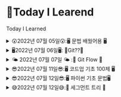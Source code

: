 # 👻Today I Learend
Today I Learned
<details>
<summary>😲2022년 07월 05일😲:🖥 문법 배웠어용 🖥</summary>

## 마크다운 문법 -Heading

- Heading은 문서의 제목이나 소제목으로 사용
  - **#의 개수에 따라 대응되는 수준(Heading level)이 있으며, h1 ~ h6까지 표현 가능**
  - **문서의 구조를 위해 작성되며 글자 크기를 조절하기 위해 사용되어서는 안됨**
    ![177242084-c3fec308-f206-41e7-8a2c-247262557979](https://user-images.githubusercontent.com/59475851/177470702-7fa6e79e-ea85-4c26-8eb2-fb283dd6fdd9.png)



[참조](https://www.markdownguide.org/basic-syntax/#headings)

## 마크다운 문법 -List

- List는 순서가 있는 리스트(ol)와 순서가 없는 리스트(ul)로 구성
  - **순서가 있는 ol 설명**
    ![177243010-36fc8846-bc11-4308-a9c4-ef40a7597d21](https://user-images.githubusercontent.com/59475851/177470745-09c1e6a2-e13e-4211-898c-92b1a4d6ff1d.png)




  - **순서가 없는 ul 설명**
    ![177243014-ba64a4e9-4064-4b2e-ba2f-60676a097e41](https://user-images.githubusercontent.com/59475851/177470769-78edc233-9ae3-4ba9-8e06-0182d065eca2.png)


[참조](https://www.markdownguide.org/basic-syntax/#lists-1)

## 마크다운 문법 -Fenced Code block

- **코드 블록은 backtick 기호 3개를 활용하여 작성(```)**

- **코드 블록에 특정 언어를 명시하면 Syntax Highlighting 적용 가능**

  >일부 환경에서는 적용이 되지 않을 수 있음
  >![177268115-527eb0af-3fe2-4ffb-9b04-b2b8c4bc4b9f](https://user-images.githubusercontent.com/59475851/177470801-910d9be3-c320-431d-ac5a-0219edb57292.png)


  >![177268122-10e918ee-c463-4b9d-b718-fdd8c86670bb](https://user-images.githubusercontent.com/59475851/177470825-eb6c1b08-f29e-4ec7-8433-370bbff98a9e.png)


[참조](https://www.markdownguide.org/extended-syntax/#fenced-code-blocks)

## 마크다운 문법 – Inline Code block

- 코드 블록은 backtick 기호 1개를 인라인에 활용하여 작성(`)
  ![177268736-43bfe8a4-1330-48ca-8603-4c33574db073](https://user-images.githubusercontent.com/59475851/177470887-9b070ff9-ed48-46f0-bb72-540157e02d11.png)


[참조](https://www.markdownguide.org/basic-syntax/#code)

## 마크다운 문법 – Blockquotes (인용문)

- ">"를 통해 인용문을 작성

>![177269109-5986bfe6-796b-4701-b611-3971279413f4](https://user-images.githubusercontent.com/59475851/177470930-1c3a1675-1c72-4e8b-bd41-f34e162b3f4a.png)


[참조](https://www.markdownguide.org/basic-syntax/#blockquotes-1)

## 마크다운 문법 – 이미지

- ![문자열](C:\Users\user\Desktop\san-juan-mountains)을 통해 이미지를 사용 가능
  - 특정 파일들 포함하여 연결 시킬 수도 있음

## 마크다운 문법 – text 강조

- 굵게(bold), 기울임(Italic)을 통해 특정 글자들을 강조

  - **굵게(bold)**
  ![177269753-9c22fdb6-311d-4d88-967e-c89383b4a4d6](https://user-images.githubusercontent.com/59475851/177470965-2a955498-34dc-4066-8de9-e07f8f37ef04.png)




  - **기울임(Italic))**
  ![177269832-ca851855-d05b-4ba5-a964-aec28a72d3c4](https://user-images.githubusercontent.com/59475851/177471001-a6177c0d-cf39-470d-be83-26f3aab09224.png)
</details>

<details>
<summary>🖥2022년 07월 06일🖥: 🤔Git??🤔</summary>

# Interface

인터페이스 : 무언가를 조작하는 전면



### GUI (Graphic User Interface)

: 그래픽으로 유저가 조작한다.

  - `새로 만들기` > `폴더`	

    *이 대상에 이름이 'test1'인 폴더가 이미 있습니다.* 

    

### CLI (Command Line Interface)

: 명령을 줄단위로 조작한다. 

- Windows - CMD, Powershell / MacOS - Terminal

- 명령 프롬프트에서 `$ mkdir 폴더명` 입력

  *mkdir: cannot create directory 'test1': File exists*





# 디렉토리 관리

디렉토리 (directory) : 폴더

$ 뒤에 명령어를 입력하여 사용



### CLI 기초 명령어

- `pwd` (*print working directory*) : 현재 디렉토리 출력
- `cd` `____` (*change directory*) : 디렉토리 이동
  - `폴더명`
  - `.` : 현재 디렉토리
  - `..` : 상위 디렉토리
- `ls` (*list*) : 목록
- `mkdir` `폴더명` (*make directory*) : 디렉토리 생성
- `rm` `파일명` (*remove*) : 파일 제거
- `rm -r` `폴더명` : 디렉토리 제거
  - `-r` : 반복
    - 디렉토리 제거의 경우 디렉토리 안의 모든 파일을 지워야 디렉토리가 제거되므로 -r을 사용함
- `touch` : 0바이트의 빈 파일 생성. 파일의 날짜와 시간을 수정 
- `첫 글자` + `Tab` : 자동완성
- `clear` / `ctrl` + `l` : 전체 삭제





# 버전 관리

버전 (Version) : 컴퓨터 소프트웨어의 특정 상태

버전 관리 : 동일 정보에 대한 여러 버전을 관리하는 것

- 버전 간 차이(diff)와 수정 이유를 메세지로 남길 수 있음 = 커밋 메세지
- 현대 파일들을 안전한 상태로 과거 모습 그대로 복원 가능 (반대의 경우 O)



### 분산 버전 관리 시스템 (DVCS)

- 중앙 집중식 버전 관리 시스템은 중앙에서 버전을 관리하고 파일을 받아서 사용한다
- 분산 버전 관리 시스템은 원격 저장소(Remote Repository)를 통하여 협업하고, 모든 히스토리를 클라이언트들이 공유한다





# Git 

### 개요

분산 버전 관리 시스템으로 코드의 버전을 관리하는 도구 

- 2005년 리눅스 커널을 위한 도구로 리누스 토르발스가 개발

- 컴퓨터 파일의 변경사항을 추적하고 여러 명의 사용자들 간에 해당 파일들의 작업을 조율



### 특징

- Git은 데이터를 파일 시스템의 스냅샷으로 관리하며 크기가 매우 작다
- 파일이 달라지지 않으면 성능을 위해 파일을 새로 저장하지 않는다
- 기존의 델타 기반 버전 관리 시스템과 가장 큰 차이를 가진다



## 기본 흐름 

1. 작업을 하고
2. 변경된 파일을 모아 (add) 
3. 버전으로 남긴다 (commit)



Working Directory → Staging area → Repository

(Untracked)―――→ (Staged) ――→ (Commited)

- Working Directory : 파일의 변경사항이 있는 공간

- Staging Area : 버전으로 기록하기 위한 파일 변경사항의 목록이자 해당 파일들이 모이는 임시 공간

- Repository : 커밋(버전)들이 기록되는 공간



커밋 = SW의 경우 반드시 작동 가능한 상태여야 함

→ 임시저장용으로 사용하지 말 것!



### Working Directory (Untracked)

`$ git init`

: **repository를 생성**하는 명령어

- 디렉토리 내에 **.git** 이라는 숨김 폴더를 생성
- (master) : git으로 관리되고 있는 폴더
- `$ git unit` 을 선언하기 전 반드시 대상 디렉토리 경로 확인



### Staging Area (Staged)

`$ git add <file>`

: working directory 상의 변경 내용을 **staging area에 추가**하는 명령어 

디렉토리 내 요소 전체를 staged 상태로 만들 때에는 파일명 대신 `.` (현재 디렉토리) 사용 가능

- untracked → staged
- modified → staged



### Repository (Commited)

`$ git commit -m '<커밋메세지>'`

: staged 상태의 파일들을 커밋을 통해 **버전으로 기록(=커밋)**하는 명령어

- SHA-1 해시를 사용하여 40자 길이의 체크섬을 생성하고, 이를 통해 고유한 커밋을 표기
- 커밋 메시지는 변경 사항을 알아볼 수 있도록 명확하게 작성



### Status 

`$ git status`

: **현재 상태를 확인**하는 명령어 

- Git 저장소에 있는 **파일의 상태**를 확인하기 위하여 사용

  - Untracked Files

  - Changes not staged for commit

  - Changes to be comitted

  - Nothing to commit, working tree clean

    


##### $ git status 로 확인할 수 있는 파일의 상태 

- Tracked : 이전부터 버전으로 관리되고 있는 파일

  - Unmodified : git status에 나타나지 않음
  - Modified : Changes not staged for commit 
  - Staged : Changes to be commited

- Untracked : 버전으로 관리된 적 없는 파일 (파일을 새로 만든 경우)

  

  - modified : 파일이 수정된 상태 


  (add 명령어를 통하여 Staging Area로)

  - staged : 수정된 파일을 곧 커밋할 것이라고 표시한 상태 


  (commit 명령어를 통해 Repository로)

  - commited : 커밋이 된 상태




### Log

`$ git log` 

: 현재 저장소에 기록된 **커밋**을 조회(=**버전 확인**)

- 다양한 옵션을 통해 로그를 조회할 수 있음

  ​	`$ git log` `-1` : 직전 커밋을 조회 

  ​	`$ git log` `-oneline` : 한 줄로 표시

  ​	`$ git log` `-2 --oneline` : 최근 두 커밋을 한 줄로 표시





# GitHub

**원격 저장소** (Remote Repository) : 네트워크를 활용한 저장소

-  *GitHub, GitLab, Bitbucket*
- Git과 같이 GitHub도 **버전**을 관리한다.



## 기본 흐름

1. 원격 저장소를 만들고 저장소 설정을 한다 `$ git remote add`
2. 로컬 저장소의 버전을 원격 저장소로 보낸다 `$ git push`
3. 원격 저장소의 버전을 로컬 저장소로 가져온다 `$ git pull`



원격 저장소의 주소

https://`github.com`/`GitHubUsername`/`RepositoryName`.git

*[My TIL Repository](https://github.com/soyolee-dev/TIL.git)*



### Remote  

`$ git` `remote` `add origin` ` <url.git>`

- `$ git` : Git에게 명령
- `remote` `add origin` : 원격 저장소를 origin으로 추가
  - 일반적으로 origin으로 사용



`$ git` `remote` `-v` : 원격 저장소 정보 확인

`$ git` `remote` `rm` `<원격 저장소 이름>` : 원격 저장소 삭제



### Push

`$ git push` `<원격 저장소 이름>` `<브랜치 이름>`

- 원격 저장소로 로컬 저장소 변경 사항(commit)을 올림(push)
- 로컬 폴더의 파일/폴더가 아닌 저장소의 **커밋**(버전)이 올라감



#### Push Error

```bash 
! [rejected]			master -> master (fetch first)

error: failed to push some refs to 'url'
```

- 로컬-원격 저장소 간 커밋 이력이 다른 경우 발생
- 원격 저장소의 커밋을 원격 



### Pull

`$ git pull` `<원격 저장소 이름>` `<브랜치 이름>`

- 원격 저장소로부터 변경된 내역을 받아와서 이력을 병합



### Clone

`$ git clone` `<url>`

- 원격 저장소를 복제하여 모든 버전을 가져옴

- 원격 저장소 이름의 폴더로 이동해서 활용

  



## 프로젝트에서의 활용

- **init** : 로컬에서 새로운 프로젝트를 시작

- **push** : 내가 한 로컬 프로젝트 개발 공유

- **pull** : 원격 저장소의 커밋 가져오기

​				*프로젝트 개발 중 다른 사람의 커밋 받아오기*

- **clone** : 원격 저장소를 복제

​				*원격에 있는 프로젝트 시작, 협업 프로젝트, 외부 오픈소스 참여, Git 저장소를 GitHub에서 생성 후 시작...*



## Git 파일 관리 심화

### .gitignore 

- 일반적인 개발 프로젝트에서 버전 관리와 관계 없는 파일이나 디렉토리가 발생

  - [gitignore.io](https://github.com/github/gitignore)에서 개발 언어, 개발 환경(OS, IDE) 등을 설정하여 파일을 생성할 수 있다

- Git 저장소에 **.gitignore 파일을 생성**하여 해당 내용을 관리

  - 특정 파일 : *a.txt* (모든 a.txt) 	

  ​					*test/a.txt* (test 폴더의 a.txt)

  - 특정 디렉토리 : */my_secret*
  - 특정 확장자 : **.exe*
  - 예외 처리 : ***!**b.exe*
  </details>
  
  <details>
  <summary>🌤 2022년 07월 07일 🌤 :🌊 Git Flow 🌊</summary>
  ## 2022년07월07일



```bash
$ git log --oneline
```

> commit 을 몇 개 한지, 간단하게 확인 가능



```bash
$ git checkout `해시값`
```

> 서버 관리 롤백 가능. commit을 했다면 과거 시점으로 돌아가 복구 가능함
>
> `& git log` 로 확인 후 원하는 시점 선택



**📌 주의 : 원격 저장소에서 자체적인 수정 금지!!!**

​	**해결 방법? : 원격 저장소에 있는 파일을 수정하고 싶으면, <u>로컬 저장소에서 파일 수정 -> commit -> (원격저장소로) push</u>**



**⭐️ Code 클론 시 압축(ZIP)과 https copy의 차이?**

: 압축(ZIP)은 최신 버전의 파일/폴더만 가지고 오는 것, https copy는 git 저장소를 가지고 오는 것

```bash
$ git clone '복사한 git https 주소' 

# 주소 예시 : https://github.com/HYUNSIK-JI/TIL.git
```

> https copy로 클론 하는 것이 분산버전관리를 활용하는 방법이다.
>
> 압축(ZIP)은 단지 파일만 내려 받고 싶은 경우임.



**📌 클론 이후 추가 변동 사항이 생겼다면?**

```bash
$ git pull origin master
```

> 이 코드로 원격저장소에서 로컬저장소로 받아오자 !
>
> 당연하지만, commit 후 push는 불가능하다.



### Git Flow

Git을 활용하여 협업하는 흐름으로 branch를 활용하는 전략을 의미합니다.

가장 대표적으로 활용되는 전략은 다음과 같습니다.

![Git Flow](220707.assets/Git Flow-16571857113662.PNG)



|      branch      |                          주요 특징                           |               예시                |
| :--------------: | :----------------------------------------------------------: | :-------------------------------: |
|   master(main)   |                   *배포 가능한 상태의 코드                   |    LOL 클라이언트 라이브 버전     |
|  develop(main)   | *feature branch로 나누어지거나, 발생된 버그 수정 등 개발 진행 *개발 이후 release branch로 갈라짐 |       다음 패치를 위한 개발       |
| feature branches | 기능별 개발 브랜치 *기능이 반영 되거나 드랍되는 경우 브랜치 삭제 | 개발시 기능별 예) 드래곤 업데이트 |
| release branches | 개발 완료 이후 QA/Test 등을 통해 얻어진 다음 배포 전 minor bug fix 등 반영 |            9.24a,9.24b            |
|     hotfixes     | 긴급 하게 반영 해야 하는 bug fix *release branch는 다음 버전을 위한 것이라면,hotfix branch는 현재버전을  위한것 |       긴급 패치를 위한 작업       |



### Branch basic **commands**

**1.브랜치 생성**

```bash
(master) $git branch {branch name}
```



**2.브랜치 이동**

```bash
(master) $git checkout {branch name}
```

**3.브랜치 생성 및 이동**

```bash
(master) $git checkout -b {branch name}
```

**4.브랜치 목록**

```bash
(master) $git branch
```

**5.브랜치 삭제**

```bash
(master) $git branch -d {branch name}
```





### Branch merge

*각 branch에서 작업을 한 이후 이력을 합치기 위해서는 일반적으로 merge 명령어를 사용한다.*

*병합을 진행할 때, 만약 서로 다른 이력(commit)에서 동일한 파일을 수정한 경우 충돌이 발생할 수있다*.

*이 경우에는 반드시 직접 수령을 진행 해야 한다.*

*충돌이 발생한 것은 오류가 발생한 것이 아니라 이력이 변경되는 과정에서 반드시 발생할 수있는 것이다.*

### Branch merge -fast-forword ###

**기존 master 브랜치에 변경사항이 없어 단순히 앞으로 이동 **

``` bash
(master) $ git merge feature -a
Updating 54b9314..5429f25
Fast-forward
```



1. *feature-a branch로 이동 후 commit*
2. *master 별도 변경 없음*
3. *master branch로 병합*

### branch merge -merge commit

**기존 master 브랜치에 변경사항이 있어 병합 커밋 발생**

```bash
(master) $ git merge feature -a
Already up to date!
Merge made by the 'recursive' strategy
```



1. *feature-a branch로 이동 후 commit*
2. *master branch commit*
3. *master branch로 병합*



**$ git config --global core.editor "code --wait" 명령문 이후 병합과정 에러**

```bash
## GitHub HYUNSIK-JI/TIL.git에 보내려고 했어요
To https://github.com/HYUNSIK-JI/TIL.git
 ! [rejected]        master -> master (non-fast-forward)

# 실패했음. 에러입니다.
error: failed to push some refs to 'https://github.com/HYUNSIK-JI/TIL.git'

# 해결방안:새로 추가 된 파일을 commit 해준 뒤 push를 하게되면 병합되어서 원격 저장소에 저장!
hint: Updates were rejected because the tip of your current branch is behind
hint: its remote counterpart. Integrate the remote changes (e.g.
hint: 'git pull ...') before pushing again.
hint: See the 'Note about fast-forwards' in 'git push --help' for details.

```


  </details>
  <details>
<summary>😎2022년 07월 11일😎:🖥 코드업 기초 100제 🖥</summary>
[코드업 기초 100제](https://github.com/HYUNSIK-JI/TIL/blob/master/%EC%BD%94%EB%93%9C%EC%97%85/%EC%BD%94%EB%93%9C%EC%97%85%20%EA%B8%B0%EC%B4%88%20100%EC%A0%9C.py)
</details>
  <details>
  <summary>😎2022년 07월 12일😎:🖥 파이썬 기초 문법🖥</summary>
  ## 2022년07월12일



````bash
# ✅제어문(조건문/반복문)

>
> 1. 제어문이란?
> 2. 조건문
> 3. 반복문

## 1. 제어문(Control Statement)

제어문이란?

파이썬은 기본적으로 위에서부터 아래로 순차적으로 명령을 수행

특정 상황에 따라 코드를 선택적으로 실행(분기/조건)하거나 계속하여

실행(반복하는 제어가 필요함)

제어문은 순서도(flow chart)로 표현이 가능

조건문, 반복문



---



## 2. 조건문

조건문은 참/거짓을 판단할 수 있는 조건식과 함께 사용

코드 블록을 실행한 다음, 다음 코드를 실행하는 형식

조건문의 기본 형식

```python
if < expression >;
    # Run this Code block    <- 참일때 실행
else:
    # Run this Code block    <- 거짓일때 실행(선택적, 직접조건X)

+++++++++++++++++++++++++++++++

<예제1>
아래의 순서도를 코드로 나타내세요(pdf 참조)
◇ 부분: 참, 거짓을 확인하는 조건
a = -10
if a >= 0:
    print('양수')   # -10 은 음수이므로 여기는 실행되지 않음
else: 
    print('음수')   # -10 은 음수이므로 여기가 실행됨
print(a)           # 출력되는 결과는 '음수' -10
여기서 Terminal에 $ python 파일명.py 입력해서 결과 얻기

+++++++++++++++++++++++++++++++

<예제2(실습 문제)>
예제1에서 a가 홀수인지 확인하고 싶다면?
[조건문을 통해 변수 num 값의 홀수/짝수 여부를 출력하시오
 *이때 num 은 input을 통해 사용자로부터 입력 받으시오]
◇ 부분: 2를 나눈 나머지가 1인지?
num = input()
print(num)              #input을 제대로 받고 있는지 반드시 확인!
print(num, type(num))   #num의 타입이 문자열인지, 숫자인지 확인
이때 <class 'str'> 즉, 문자열이라는 결과가 출력되기에
숫자(정수) 결과를 얻기 위해 아래와 같이 코드를 수정해야 함(형 변환)
num = int(input())

if num % 2 == 1:
    print('홀수')
else:
    print('짝수')
여기서 Terminal에 $ python 파일명.py 입력해서 정상 실행되는지 확인
```



복수조건문

홀수, 짝수가 아니라 여러 구간으로 나누어서 결과를 확인하고 싶을 때

ex) 90점~100점: A, 80점~89점: B, 70점~79점:C ... 를 출력하고 싶을 때!

복수의 조건식을 활용할 경우 **elif**를 활용하여 표현함

```python
if <expression>:
    # Code block
elif <expression>:
    # Code block
elif <expression>:
    # Code block
else:
    # Code block
    
+++++++++++++++++++++++++++++++

<실습문제>
다음 미세먼지 농도에 따른 등급일 때,
dust 값에 따라 등급을 출력하는 조건식을 작성하시오.
dust = 100
# dust 가 150보다 크면, 매우 나쁨
if dust > 150:
    print('매우 나쁨')
#          80보다 크면, 나쁨
elif dust > 80:
    print('나쁨')
#          30보다 크면, 보통
elif dust > 30:
    print('보통')
# 좋음
else:
    print('좋음')
여기서 Terminal에 $ python 파일명.py 입력해서 결과 얻기

※ 위에서 주의해야 하는 실수! ※
 elif 쓰다보니 else 에도 조건을 추가해버림
 그러나 else 는 위의 조건을 제외한 나머지 전부기 때문에
 절대로 추가적인 조건문 쓰면 안됨!
 심지어 else 는 상황에 따라 생략해도 결과가 출력됨
```



중첩조건문

조건문을 다른 조건문에 중첩되어 사용할 수 있음

```python
if <expression>:
        # Code block
    if <expression>:
        # Code block
else:
        # Code block

+++++++++++++++++++++++++++++++
        
<실습문제>
(pdf 참조)
dust = -10

if dust > 150:
    print('매우 나쁨')
elif dust > 80:
    print('나쁨')
elif dust > 30:
    print('보통')
else:
    if dust < 0:
        print('음수 값입니다.')
    else: 
    print('좋음')
여기서 Terminal에 $ python 파일명.py 입력해서 결과 얻기
```



조건 표현식(이런게 있다! 정도로만 이해하자)

조건문을 다른 형식으로 쓸 수 있는 방법

조건 표현식을 일반적으로 조건에 따라 값을 정할 때 활용

프린트할 땐 안쓰고, 상황에 따라 

```python
<실습문제>
value = num if num >= 0 else -m

num이 정수일 때,
위 코드는 어떤 코드일까요?
답: 절댓값을 만드는 코드
    
value = num  # 참일 경우
if num >= 0
else -m      # 거짓일 경우

위 코드가 if문이었다면?
num = -10
if num >= 0:
    value = num
else:
    value = -num
print(num, value)    # 양수면 그대로, 음수면 -붙여서

# 조건 표현식 코드: 위의 코드를 아래와 같이 변형
# 원리는 하단 이미지 파일 참조
value = num if num >= 0 else -num
```

---



## 3, 반복문

while, for



반복문

특정 조건에 도달할 때까지 반복되는 일련의 문장

① while 문: 종료조건에 해당하는 코드를 통해 반복문을 종료시켜야 함

② for 문: 반복가능한 객체를 모두 순회하면 종료(별도의 종료조건의 필요없음)

④ 반복제어: break, continue, for-else



while 

while문은 조건식이 참인 경우 반복적으로(=무한) 코드를 실행

조건이 참인 경우 들여쓰기 되어 있는 코드 블록이 실행됨

코드 블록이 모두 실행되고, 다시 조건식을 검사하며 반복적으로 실행됨

while 문은 무한 루프를 하지 않도록 종료조건이 반드시 필요

```python
while <expression>:
    # Code block
    
+++++++++++++++++++++++++++++++
    
<예제>
아래의 순서도를 코드로 나타내세요(pdf 참조)
# Q: 하단의 코드는 몇 번 반복될까? / A: 5회
a = 0
while a < 5:    # 종료조건에 해당하는 부분
    print(a)
    a += 1      # a = a+1 의미
print('끝')

+++++++++++++++++++++++++++++++

<실습문제>
1부터 사용자가 입력한 양의 정수까지 총합을 구하는 코드를 작성하시오

# <풀이 절차>
# 매 회 n 이 1씩 증가해야하고
# 매 회 result 에는 n을 더해야함
# 종료는 n = user_input 보다 커졌을 때
# (True일땐 작거나 같을 때)

n = 0                       # 처음 시작 값
result = 0                  # 0부터 더하기 위해서
user_input = int(input())   # user_input 값
while n <= user_input:
    result += n
    n += 1
print(result)
여기서 Terminal에 $ python 파일명.py 입력해서 정상 실행되는지 확인

+++++++++++++++++++++++++++++++

# 실습문제 Q: 그냥 n<user_input 하면 안되나요?
# 실습문제 A: (하단의 상황1, 상황2 비교해보기)

# 새로운 상황! n < user_input 를 아래와 같은 코드로 작성
n = 0
result = 0
user_input = int(input())
while n < user_input:
    n += 1
    result += n
print(result)
여기서 Terminal에 $ python 파일명.py 입력해서 정상 실행되는지 확인
처음의 실습문제 풀이와 동일한 값이 출력되는지 확인!

# [상황1,2 비교] 위 상황들이 실제로 어떻게 진행되는 것인지 디버깅 해보기

상황1)
while n <= user_input:
    print(f'n: {n}, result: {result}')   # 이 코드를 추가
    result += n
    n += 1
print(result)

상황2)
while n < user_input:
    print(f'n: {n}, result: {result}')   # 이 코드를 추가
    n += 1
    result += n
print(result)

# [상황1,2 비교] <- 위의 코드들 사이에 print 추가해서
# 내가 보기 편하게끔 바꿔나가야 함(아래 코드를 순차적으로 확인)
n = 0
result = 0
user_input = int(input())
while n <= user_input:
    print(f'n: {n}, result: {result}')  # 작업상황 확인용 추가코드
    result += n
    n += 1
print(result)

n = 0
result = 0
print('=============')       # 요런 줄을 추가해서 상환1,2 사이 코드 가독성 높임
while n < user_input:
    print(f'n: {n}, result: {result}') # 작업상황 확인용 추가코드
    n += 1
    result += n
print(result)
```



for

for문은 시퀀스(스트링, 튜플, 리스트 ..)를 포함한 순회가능한 객체(iterable)요소를 모두 순회함

처음부터 끝까지 모두 순회하므로 별도의 종료조건이 필요하지 않음

```python
for <변수명> in <반복 가능한 아이(iterable)>:
    # Code block

+++++++++++++++++++++++++++++++
    
<예제>
아래의 순서도를 코드로 나타내세요(pdf 참조)
for fruit in ['apple', 'mango', 'banana']:
    print(fruit)
print('끝')
```



문자열 순회(1)

사용자가 입력한 문자를 한 글자씩 세로로 출력하시오

```python
chars = input()
# hi 출력

for char in chars:
    print(char)
# h
# i 출력
```



문자열 순회(2)

사용자가 입력한 문자를 **range** 를 활용하여 한 글자씩 세로로 출력하시오

위(1)와 동일하지만, index 를 기준으로 순회한다는 특징/장점이 있음

(= 인덱스로 접근해서 씀, 실제 알고리즘 활용할 땐 이 방법을 더 많이 사용)

```python
chars = input()
# hi 출력

# range(len(chars)) 활용!
for idx in range(len(chars)):
    print(chars[idx])
```



enumerate 순회(심화)

튜플을 활용

알고리즘 때 잘 안쓰고, (2) 위주로 많이 사용하게 됨



딕셔너리 순회

딕셔너리는 기본적으로 key를 순회하며, key를 통해 값을 활용

```python
grade = {'john': 80, 'eric': 90}
for name in grade:
    print(name)
    
# john
# eric      이와 같이 키만 출력됨

+++++++++++++++++++++++++++++++

# 위의 상황에서 값과 같이 출력하고 싶다면?

grade = {'john': 80, 'eric': 90}
for name in grade:
    print(name, grades[name])

# john 80
# eric 90    이와 같이 키-값이 같이 출력됨
```



반복문 제어

반복문을 어떻게 멈출 수 있을까?

break: 반복문을 종료

continue: continue 이후의 코드 블록은 수행하지 않고, 다음 반복을 수행

for-else: 끝까지 반복문을 실행한 이후 else문 실행

​                break 통해 중간에 종료되는 경우 else문은 실행되지 않음



break 예시로 이해하기

```python
break문을 만나면 반복문은 종료됨

상황1)
  n = 0
  while True:
      if n == 3:
            break
      print(n)
      n += 1
# 0
# 1
# 2 출력
        
상황2)
  for i in range(10):
        if i > 1:
            print('0과 1만 필요해!')
            break
        print(i)
# 0
# 1
# 0과 1만 필요해!     출력
```



continue 예시로 이해하기

```python
continue 이후의 코드 블록은 수행하지 않고, 다음 반복을 수행

for i in range(6):
    if i % 2 == 0
        continue
    print(i)
# 1
# 3
# 5  출력
```



for-else 예시로 이해하기

```python
상황1)
  for char in 'apple':
      if char == 'b':
          print('b!')
          break
  else:
      print('b가 없습니다.')
# b가 없습니다.  출력
    
상황2)
  for char in 'banana'
      if char == 'b'
          print('b!')
          break
  else:
      print('b가 없습니다.')
# b!  출력
```


````
  </details>
  <details>
  <summary>😅2022년 07월 12일😅:🎄 세그먼트 트리 🎄</summary>
  [세그먼트 트리](https://www.acmicpc.net/problem/10868)
  이 문제는 세그먼트 트리를 사용하여 풀어야한다. 그런데 처음에 세그먼트 트리에 대하여 잘 몰라서 검색을 통해 세그 먼트 트리를 먼저 공부하였다.

```markdown
# 세그먼트 트리란?
세그먼트 트리란 이진 탐색과 비슷하게 구간을 반으로 쪼개어가면서 그 구간에서의 특정 값을 저장해놓은 자료구조이다.
```

위의 최솟값을 구하는 문제를 풀때 구간이 정해지고 그때마다 구간을 모두 검색해서 최솟값을 찾을수도 있다. 이러면 최솟값을 찾는데 O(n)이고 총 m번의 입력에 따른 최솟값을 구해줘야하니 O(n*m) 즉,시간복잡도를 O(n^2)이라고 볼수 있다. 그러나 세그먼트 트리를 사용한다면 최솟값을 구하는데 O(logN)의

시간복잡도로 시간복잡도를 O(NlogN)으로 준다. 이 방법은 시간복잡도는 줄지만 공간복잡도 는 위의 방법보다는 크다는 특징이 있다.



## 문제 해결 방법

1. 주어지는 배열에 대하여 세그먼트 트리를 만들어주고 여기서 세그먼트 트리의 각각의 값에 그 구간의 최솟값을 저장
2. 이렇게 트리를 다 만들어 놓고나서 a,b를 입력받으면 트리를 탐색하면서 a~b구간의 최솟값을 구해준다.
![세그먼트트리](https://user-images.githubusercontent.com/59475851/178625602-a3f29641-2364-45e3-a26f-5e2c21d1f848.PNG)

트리의 높이:2^ceil(log(n,2))

![세그먼트트리2](https://user-images.githubusercontent.com/59475851/178625630-5e34d557-aff5-4c35-9a61-473a24c3846a.PNG)

노드 개수:2*(2^ceil(log(n,2)))



```python
# 10868번 최솟값

import sys
from math import ceil,log

input=sys.stdin.readline

def mininum(left,right,start,end,node):
    if left>end or right<start: return 1000000000
    if left<=start and right>=end: return graph[node]
    mid=(start+end)//2
    return min(mininum(left,right,start,mid,node*2),mininum(left,right,mid+1,end,node*2+1))
# 세그먼트 트리 초기화
def init(size):
    for i in range(size-1,0,-1):
        graph[i]=min(graph[i*2],graph[2*i+1])

n,m=map(int,input().split())

#세그먼트 트리 사이즈 계산
size=2**ceil(log(n,2)) #세그먼트 높이 계산
size_max=2*size#세그먼트 트리 노드의 갯수

graph=[1000000000]*size_max#최솟값 초기화
for i in range(n):
    graph[size+i]=int(input())
init(size)

for _ in range(m):
    s,e=map(int,input().split())
    #주어지는 s,e는 index가 아니라 번째 수임을 주의해야한다.
    print(mininum(s-1,e-1,0,size-1,1))
```


  </details>
